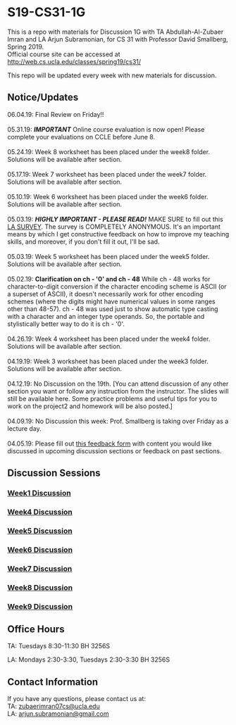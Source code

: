 # S19-CS31-1G

This is a repo with materials for Discussion 1G with TA Abdullah-Al-Zubaer Imran and LA Arjun Subramonian, for CS 31 with Professor David Smallberg, Spring 2019.  
Official course site can be accessed at http://web.cs.ucla.edu/classes/spring19/cs31/

This repo will be updated every week with new materials for discussion.


## Notice/Updates
06.04.19: Final Review on Friday!!
<br>
<br>
05.31.19: ***IMPORTANT*** Online course evaluation is now open! Please complete your evaluations on CCLE before June 8.
<br>
<br>
05.24.19: Week 8 worksheet has been placed under the week8 folder. Solutions will be available after section. 
<br>
<br>
05.17.19: Week 7 worksheet has been placed under the week7 folder. Solutions will be available after section.
<br>
<br>
05.10.19: Week 6 worksheet has been placed under the week6 folder. Solutions will be available after section.
<br>
<br>
05.03.19: ***HIGHLY IMPORTANT - PLEASE READ!*** 
MAKE SURE to fill out this <a href = "http://tiny.cc/LA-feedback">LA SURVEY</a>. The survey is COMPLETELY ANONYMOUS. It's an important means by which I get constructive feedback on how to improve my teaching skills, and moreover, if you don't fill it out, I'll be sad.
<br>
<br>
05.03.19: Week 5 worksheet has been placed under the week5 folder. Solutions will be available after section.
<br>
<br>
05.02.19: <b>Clarification on ch - '0' and ch - 48</b> While ch - 48 works for character-to-digit conversion if the character encoding scheme is ASCII (or a superset of ASCII), it doesn't necessarily work for other encoding schemes (where the digits might have numerical values in some ranges other than 48-57). ch - 48 was used just to show automatic type casting with a character and an integer type operands.
So, the portable and stylistically better way to do it is ch - '0'.
<br>
<br>
04.26.19: Week 4 worksheet has been placed under the week4 folder. Solutions will be available after section.
<br>
<br>
04.19.19: Week 3 worksheet has been placed under the week3 folder. Solutions will be available after section.
<br>
<br>
04.12.19: No Discussion on the 19th. 
[You can attend discussion of any other section you want or follow any instruction from the instructor. The slides will still be available here. Some practice problems and useful tips for you to work on the project2 and homework will be also posted.]
<br>
<br>
04.09.19: No Discussion this week: Prof. Smallberg is taking over Friday as a lecture day.
<br>
<br>
04.05.19: Please fill out <a href = "https://drive.google.com/open?id=1WTnw7cG_L-hS8MZphhVaI79JEsOu2B7CeJmZNgoyZiA">this feedback form</a> with content you would like discussed in upcoming discussion sections or feedback on past sections.<br>



## Discussion Sessions

### <a href = "https://github.com/zubaerimran/S19-CS31-1G/blob/master/week1/spring19_cs31_w1.pdf">Week1 Discussion</a>
### <a href = "https://github.com/zubaerimran/S19-CS31-1G/blob/master/week4/spring19_cs31_w4.pdf">Week4 Discussion</a>
### <a href = "https://github.com/zubaerimran/S19-CS31-1G/blob/master/week5/spring19_cs31_w5.pdf">Week5 Discussion</a>
### <a href = "https://github.com/zubaerimran/S19-CS31-1G/blob/master/week6/spring19_cs31_w6.pdf">Week6 Discussion</a>
### <a href = "https://github.com/zubaerimran/S19-CS31-1G/blob/master/week7/spring19_cs31_w7.pdf">Week7 Discussion</a>
### <a href = "https://github.com/zubaerimran/S19-CS31-1G/blob/master/week8/spring19_cs31_w8.pdf">Week8 Discussion</a>
### <a href = "https://github.com/zubaerimran/S19-CS31-1G/blob/master/week9/spring19_cs31_w9.pdf">Week9 Discussion</a>



## Office Hours
TA: Tuesdays 8:30-11:30 BH 3256S 

LA: Mondays 2:30-3:30, Tuesdays 2:30-3:30 BH 3256S


## Contact Information

If you have any questions, please contact us at:  
TA: zubaerimran07cs@ucla.edu  
LA: arjun.subramonian@gmail.com
